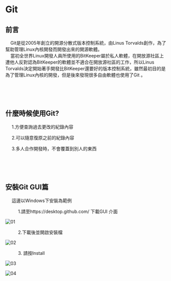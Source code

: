 # Git


## 前言

   &nbsp;&nbsp;&nbsp;&nbsp;Git是從2005年創立的開源分散式版本控制系統，由Linus Torvalds創作，為了幫助管理Linux內核開發而開發出來的開源軟體。<br/>
   &nbsp;&nbsp;&nbsp;&nbsp;當初全世界Linux開發人員所使用的BitKeeper屬於私人軟體，在開放源社區上遭他人反對認為BitKeeper的軟體並不適合在開放源社區的工作，所以Linus Torvalds決定開始著手開發比BitKeeper還要好的版本控制系統，雖然最初目的是為了管理Linux內核的開發，但是後來發現很多自由軟體也使用了Git 。

<br/><br/><br/>
## 什麼時候使用Git?

 &nbsp;&nbsp;&nbsp;&nbsp;&nbsp;1.方便查詢過去更改的紀錄內容

 &nbsp;&nbsp;&nbsp;&nbsp;&nbsp;2.可以隨意復原之前的紀錄內容

 &nbsp;&nbsp;&nbsp;&nbsp;&nbsp;3.多人合作開發時，不會覆蓋到別人的東西

<br/><br/><br/>
## 安裝Git GUI篇

&nbsp;&nbsp;&nbsp;&nbsp;&nbsp;這邊以Windows下安裝為範例

&nbsp;&nbsp;&nbsp;&nbsp;&nbsp;&nbsp;&nbsp;&nbsp;&nbsp;&nbsp;1.請至https://desktop.github.com/ 下載GUI 介面

![01](https://github.com/a65162/Git-Learnig/blob/master/img/01.jpg)

&nbsp;&nbsp;&nbsp;&nbsp;&nbsp;&nbsp;&nbsp;&nbsp;&nbsp;&nbsp;2.下載後並開啟安裝檔

![02](https://github.com/a65162/Git-Learnig/blob/master/img/02.jpg)

&nbsp;&nbsp;&nbsp;&nbsp;&nbsp;&nbsp;&nbsp;&nbsp;&nbsp;&nbsp;3. 請按Install

![03](https://github.com/a65162/Git-Learnig/blob/master/img/03.jpg)

![04](https://github.com/a65162/Git-Learnig/blob/master/img/04.jpg)
